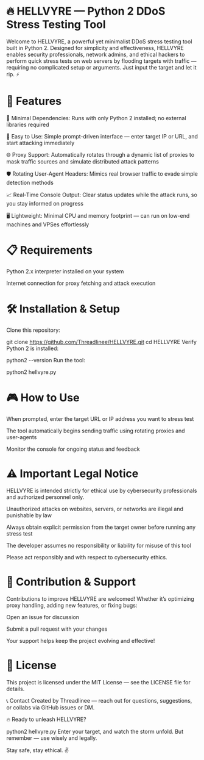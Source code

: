 # 🔥 HELLVYRE — Python 2 DDoS Stress Testing Tool
Welcome to HELLVYRE, a powerful yet minimalist DDoS stress testing tool built in Python 2. Designed for simplicity and effectiveness, HELLVYRE enables security professionals, network admins, and ethical hackers to perform quick stress tests on web servers by flooding targets with traffic — requiring no complicated setup or arguments. Just input the target and let it rip. ⚡

# 🚀 Features
🔧 Minimal Dependencies: Runs with only Python 2 installed; no external libraries required

🎯 Easy to Use: Simple prompt-driven interface — enter target IP or URL, and start attacking immediately

🌐 Proxy Support: Automatically rotates through a dynamic list of proxies to mask traffic sources and simulate distributed attack patterns

🛡 Rotating User-Agent Headers: Mimics real browser traffic to evade simple detection methods

📈 Real-Time Console Output: Clear status updates while the attack runs, so you stay informed on progress

🖥 Lightweight: Minimal CPU and memory footprint — can run on low-end machines and VPSes effortlessly

# 📋 Requirements
Python 2.x interpreter installed on your system

Internet connection for proxy fetching and attack execution

# 🛠 Installation & Setup
Clone this repository:

git clone https://github.com/Threadlinee/HELLVYRE.git
cd HELLVYRE
Verify Python 2 is installed:

python2 --version
Run the tool:

python2 hellvyre.py
# 🎮 How to Use
When prompted, enter the target URL or IP address you want to stress test

The tool automatically begins sending traffic using rotating proxies and user-agents

Monitor the console for ongoing status and feedback

# ⚠️ Important Legal Notice
HELLVYRE is intended strictly for ethical use by cybersecurity professionals and authorized personnel only.

Unauthorized attacks on websites, servers, or networks are illegal and punishable by law

Always obtain explicit permission from the target owner before running any stress test

The developer assumes no responsibility or liability for misuse of this tool

Please act responsibly and with respect to cybersecurity ethics.

# 🤝 Contribution & Support
Contributions to improve HELLVYRE are welcomed! Whether it’s optimizing proxy handling, adding new features, or fixing bugs:

Open an issue for discussion

Submit a pull request with your changes

Your support helps keep the project evolving and effective!

# 📜 License
This project is licensed under the MIT License — see the LICENSE file for details.

📞 Contact
Created by Threadlinee — reach out for questions, suggestions, or collabs via GitHub issues or DM.

🔥 Ready to unleash HELLVYRE?

python2 hellvyre.py
Enter your target, and watch the storm unfold. But remember — use wisely and legally.

Stay safe, stay ethical. ✌️

